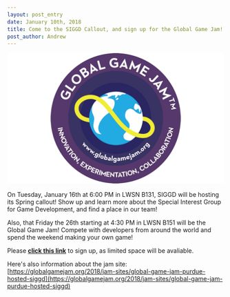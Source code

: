 ```yaml
---
layout: post_entry
date: January 10th, 2018
title: Come to the SIGGD Callout, and sign up for the Global Game Jam!
post_author: Andrew
---
```


![alt text](/img/18GGJ.png)

On Tuesday, January 16th at 6:00 PM in LWSN B131, SIGGD will be hosting its Spring callout! Show up and learn more about the Special Interest Group for Game Development, and find a place in our team!

Also, that Friday the 26th starting at 4:30 PM in LWSN B151 will be the Global Game Jam! Compete with developers from around the world and spend the weekend making your own game! 

Please [**click this link**](https://goo.gl/forms/SyemEUH49iepJL2q2) to sign up, as limited space will be avaliable.

Here's also information about the jam site: [https://globalgamejam.org/2018/jam-sites/global-game-jam-purdue-hosted-siggd](https://globalgamejam.org/2018/jam-sites/global-game-jam-purdue-hosted-siggd)
